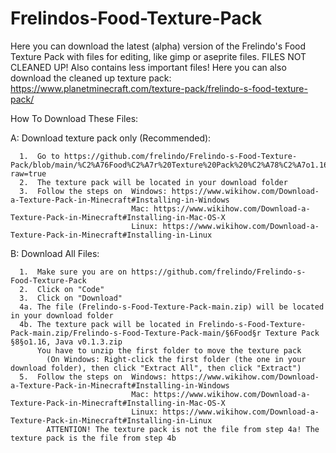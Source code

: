 # Frelindos-Food-Texture-Pack
 Here you can download the latest (alpha) version of the Frelindo's Food Texture Pack with files for editing, like gimp or aseprite files.
 FILES NOT CLEANED UP! Also contains less important files!
 Here you can also download the cleaned up texture pack: https://www.planetminecraft.com/texture-pack/frelindo-s-food-texture-pack/
 
 
 How To Download These Files:
 
A: Download texture pack only (Recommended):

      1.  Go to https://github.com/frelindo/Frelindo-s-Food-Texture-Pack/blob/main/%C2%A76Food%C2%A7r%20Texture%20Pack%20%C2%A78%C2%A7o1.16,%20Java%20v0.1.3.zip?raw=true
      2.  The texture pack will be located in your download folder
      3.  Follow the steps on  Windows: https://www.wikihow.com/Download-a-Texture-Pack-in-Minecraft#Installing-in-Windows
                               Mac: https://www.wikihow.com/Download-a-Texture-Pack-in-Minecraft#Installing-in-Mac-OS-X
                               Linux: https://www.wikihow.com/Download-a-Texture-Pack-in-Minecraft#Installing-in-Linux

B: Download All Files:

      1.  Make sure you are on https://github.com/frelindo/Frelindo-s-Food-Texture-Pack
      2.  Click on "Code"
      3.  Click on "Download"
      4a. The file (Frelindo-s-Food-Texture-Pack-main.zip) will be located in your download folder 
      4b. The texture pack will be located in Frelindo-s-Food-Texture-Pack-main.zip/Frelindo-s-Food-Texture-Pack-main/§6Food§r Texture Pack §8§o1.16, Java v0.1.3.zip
          You have to unzip the first folder to move the texture pack 
            (On Windows: Right-click the first folder (the one in your download folder), then click "Extract All", then click "Extract")
      5.  Follow the steps on  Windows: https://www.wikihow.com/Download-a-Texture-Pack-in-Minecraft#Installing-in-Windows
                               Mac: https://www.wikihow.com/Download-a-Texture-Pack-in-Minecraft#Installing-in-Mac-OS-X
                               Linux: https://www.wikihow.com/Download-a-Texture-Pack-in-Minecraft#Installing-in-Linux
            ATTENTION! The texture pack is not the file from step 4a! The texture pack is the file from step 4b
